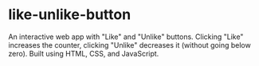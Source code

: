 # like-unlike-button
An interactive web app with "Like" and "Unlike" buttons. Clicking "Like" increases the counter, clicking "Unlike" decreases it (without going below zero). Built using HTML, CSS, and JavaScript.
